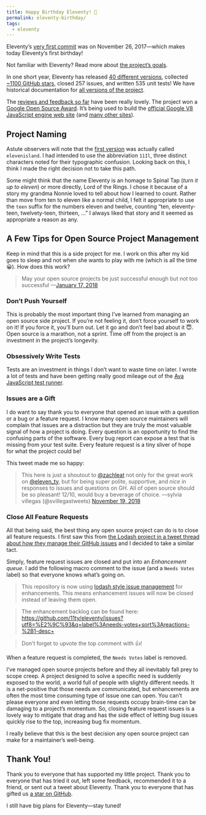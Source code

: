 ```yaml
---
title: Happy Birthday Eleventy! 🎉
permalink: eleventy-birthday/
tags:
  - eleventy
---
```


Eleventy’s [very first commit](https://github.com/11ty/eleventy/commit/00ad9192605d5d501de6aae193701c5a2297ef2c) was on November 26, 2017—which makes today Eleventy’s first birthday!

Not familiar with Eleventy? Read more about [the project’s goals](/web/introducing-eleventy/).

In one short year, Eleventy has released [40 different versions](https://www.11ty.io/docs/versions/), collected [~1100 GitHub stars](https://github.com/11ty/eleventy/stargazers), closed 257 issues, and written 535 unit tests! We have historical documentation for [all versions of the project](https://www.11ty.io/docs/versions/).

The [reviews and feedback so far](https://www.11ty.io/docs/testimonials/) have been really lovely. The project won a [Google Open Source Award](/web/eleventy-google-award/). It’s being used to build the [official Google V8 JavaScript engine web site](https://v8.dev/) (and [many other sites](https://www.11ty.io/docs/#sites-using-eleventy)).

## Project Naming

Astute observers will note that the [first version](https://github.com/11ty/eleventy/commit/00ad9192605d5d501de6aae193701c5a2297ef2c) was actually called `elevenisland`. I had intended to use the abbreviation `11Il`, three distinct characters noted for their typographic confusion. Looking back on this, I think I made the right decision not to take this path.

Some might think that the name Eleventy is an homage to Spinal Tap (_turn it up to eleven_) or more directly, Lord of the Rings. I chose it because of a story my grandma Nonnie loved to tell about how I learned to count. Rather than move from ten to eleven like a normal child, I felt it appropriate to use the `teen` suffix for the numbers eleven and twelve, counting “ten, eleventy-teen, twelvety-teen, thirteen, …” I always liked that story and it seemed as appropriate a reason as any.

## A Few Tips for Open Source Project Management

Keep in mind that this is a side project for me. I work on this after my kid goes to sleep and not when she wants to play with me (which is all the time 😀). How does this work?

> May your open source projects be just successful enough but not too successful
> —[January 17, 2018](https://twitter.com/zachleat/status/953740453505052672)

### Don’t Push Yourself

This is probably the most important thing I’ve learned from managing an open source side project. If you’re not feeling it, don’t force yourself to work on it! If you force it, you’ll burn out. Let it go and don’t feel bad about it 😇. Open source is a marathon, not a sprint. Time off from the project is an investment in the project’s longevity.

### Obsessively Write Tests

Tests are an investment in things I don’t want to waste time on later. I wrote a lot of tests and have been getting really good mileage out of the [Ava JavaScript test runner](https://github.com/avajs).

### Issues are a Gift

I do want to say thank you to everyone that opened an issue with a question or a bug or a feature request. I know many open source maintainers will complain that issues are a distraction but they are truly the most valuable signal of how a project is doing. Every question is an opportunity to find the confusing parts of the software. Every bug report can expose a test that is missing from your test suite. Every feature request is a tiny sliver of hope for what the project could be!

This tweet made me so happy:

> This here is just a shoutout to <a href="https://twitter.com/zachleat">@zachleat</a> not only for the great work on <a href="https://twitter.com/eleven_ty">@eleven_ty</a>, but for being super polite, supportive, and *nice* in responses to issues and questions on GH. All of open source should be so pleasant! 12/10, would buy a beverage of choice.
> —sylvia villegas (@svillegastweets) [November 19, 2018](https://twitter.com/svillegastweets/status/1064561995142197248)


### Close All Feature Requests

All that being said, the best thing any open source project can do is to close all feature requests. I first saw this from [the Lodash project in a tweet thread about how they manage their GitHub issues](https://twitter.com/samselikoff/status/991395669016436736) and I decided to take a similar tact.

Simply, feature request issues are closed and put into an _Enhancement queue_. I add the following macro comment to the issue (and a `Needs Votes` label) so that everyone knows what’s going on.

> This repository is now using [lodash style issue management](https://twitter.com/samselikoff/status/991395669016436736) for enhancements. This means enhancement issues will now be closed instead of leaving them open.

> The enhancement backlog can be found here: https://github.com/11ty/eleventy/issues?utf8=%E2%9C%93&q=label%3Aneeds-votes+sort%3Areactions-%2B1-desc+

> Don’t forget to upvote the top comment with 👍!

When a feature request is completed, the `Needs Votes` label is removed.

I’ve managed open source projects before and they all inevitably fall prey to scope creep. A project designed to solve a specific need is suddenly exposed to the world, a world full of people with slightly different needs. It is a net-positive that those needs are communicated, but enhancements are often the most time consuming type of issue one can open. You can’t please everyone and even letting those requests occupy brain-time can be damaging to a project’s momentum. So, closing feature request issues is a lovely way to mitigate that drag and has the side effect of letting bug issues quickly rise to the top, increasing bug fix momentum.

I really believe that this is the best decision any open source project can make for a maintainer’s well-being.

## Thank You!

Thank you to everyone that has supported my little project. Thank you to everyone that has tried it out, left some feedback, recommended it to a friend, or sent out a tweet about Eleventy. Thank you to everyone that has gifted us [a star on GitHub](https://github.com/11ty/eleventy).

I still have big plans for Eleventy—stay tuned!